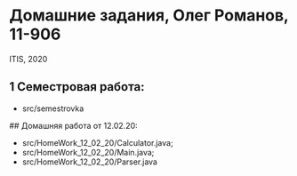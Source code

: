 # Домашние задания, Олег Романов, 11-906
ITIS, 2020
## 1 Семестровая работа:
 <ul>
  <li>src/semestrovka</li>
 </ul>
## Домашняя работа от 12.02.20:
<ul>
  <li> src/HomeWork_12_02_20/Calculator.java; </li>
  <li> src/HomeWork_12_02_20/Main.java;  </li>
  <li> src/HomeWork_12_02_20/Parser.java  </li>
</ul>
